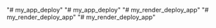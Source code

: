 "# my_app_deploy" 
"# my_app_deploy" 
"# my_render_deploy_app" 
"# my_render_deploy_app" 
"# my_render_deploy_app" 
